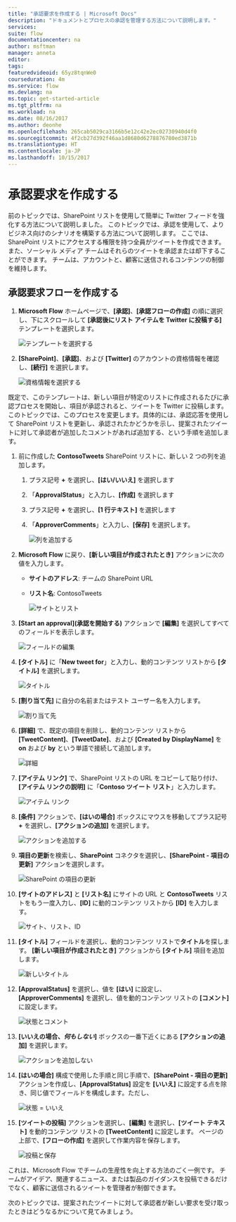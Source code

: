 ```yaml
---
title: "承認要求を作成する | Microsoft Docs"
description: "ドキュメントとプロセスの承認を管理する方法について説明します。"
services: 
suite: flow
documentationcenter: na
author: msftman
manager: anneta
editor: 
tags: 
featuredvideoid: 65yz8tqnWe0
courseduration: 4m
ms.service: flow
ms.devlang: na
ms.topic: get-started-article
ms.tgt_pltfrm: na
ms.workload: na
ms.date: 08/16/2017
ms.author: deonhe
ms.openlocfilehash: 265cab5029ca3166b5e12c42e2ec02730940d4f0
ms.sourcegitcommit: 4f2cb27d392f46aa1d8680d6278876780ed3871b
ms.translationtype: HT
ms.contentlocale: ja-JP
ms.lasthandoff: 10/15/2017
---
```

# <a name="create-an-approval-request"></a>承認要求を作成する
前のトピックでは、SharePoint リストを使用して簡単に Twitter フィードを強化する方法について説明しました。 このトピックでは、承認を使用して、よりビジネス向けのシナリオを構築する方法について説明します。 ここでは、SharePoint リストにアクセスする権限を持つ全員がツイートを作成できます。また、ソーシャル メディア チームはそれらのツイートを承認または却下することができます。 チームは、アカウントと、顧客に送信されるコンテンツの制御を維持します。 

## <a name="create-an-approval-request-flow"></a>承認要求フローを作成する
1. **Microsoft Flow** ホームページで、**[承認]**、**[承認フローの作成]** の順に選択し、下にスクロールして **[承認後にリスト アイテムを Twitter に投稿する]** テンプレートを選択します。 
   
    ![テンプレートを選択する](./media/learning-approval-center/create-approval.png)
2. **[SharePoint]**、**[承認]**、および **[Twitter]** のアカウントの資格情報を確認し、**[続行]** を選択します。 
   
    ![資格情報を選択する](./media/learning-approval-center/verify-credentials.png)

既定で、このテンプレートは、新しい項目が特定のリストに作成されるたびに承認プロセスを開始し、項目が承認されると、ツイートを Twitter に投稿します。 このトピックでは、このプロセスを変更します。具体的には、承認応答を使用して SharePoint リストを更新し、承認されたかどうかを示し、提案されたツイートに対して承認者が追加したコメントがあれば追加する、という手順を追加します。 

1. 前に作成した **ContosoTweets** SharePoint リストに、新しい 2 つの列を追加します。
   
   1. プラス記号 **+** を選択し、**[はい/いいえ]** を選択します
   2. 「**ApprovalStatus**」と入力し、**[作成]** を選択します
   3. プラス記号 **+** を選択し、**[1 行テキスト]** を選択します
   4. 「**ApproverComments**」と入力し、**[保存]** を選択します。
      
      ![列を追加する](./media/learning-approval-center/new-columns.png)
2. **Microsoft Flow** に戻り、**[新しい項目が作成されたとき]** アクションに次の値を入力します。
   
   * **サイトのアドレス**: チームの SharePoint URL
   * **リスト名**: ContosoTweets
     
     ![サイトとリスト](./media/learning-approval-center/site-address.png)
3. **[Start an approval]\(承認を開始する\)** アクションで **[編集]** を選択してすべてのフィールドを表示します。 
   
    ![フィールドの編集](./media/learning-approval-center/edit-all-fields.png)
4. **[タイトル]** に「**New tweet for**」と入力し、動的コンテンツ リストから **[タイトル]** を選択します。 
   
    ![タイトル](./media/learning-approval-center/tweet-title.png)
5. **[割り当て先]** に自分の名前またはテスト ユーザー名を入力します。 
   
    ![割り当て先](./media/learning-approval-center/tweet-assigned-to.png)
6. **[詳細]** で、既定の項目を削除し、動的コンテンツ リストから **[TweetContent]**、**[TweetDate]**、および **[Created by DisplayName]** を **on** および **by** という単語で接続して追加します。 
   
    ![詳細](./media/learning-approval-center/tweet-details.png)
7. **[アイテム リンク]** で、SharePoint リストの URL をコピーして貼り付け、**[アイテム リンクの説明]** に「**Contoso ツイート リスト**」と入力します。 
   
    ![アイテム リンク](./media/learning-approval-center/tweet-item-link.png)
8. **[条件]** アクションで、**[はいの場合]** ボックスにマウスを移動してプラス記号 **+** を選択し、**[アクションの追加]** を選択します。 
   
    ![アクションを追加する](./media/learning-approval-center/add-an-action.png)
9. **項目の更新**を検索し、**SharePoint** コネクタを選択し、**[SharePoint - 項目の更新]** アクションを選択します。
   
    ![SharePoint の項目の更新](./media/learning-approval-center/update-item.png)
10. **[サイトのアドレス]** と **[リスト名]** にサイトの URL と **ContosoTweets** リストをもう一度入力し、**[ID]** に動的コンテンツ リストから **[ID]** を入力します。 
    
     ![サイト、リスト、ID](./media/learning-approval-center/address-list-id.png)
11. **[タイトル]** フィールドを選択し、動的コンテンツ リストで**タイトル**を探します。 **[新しい項目が作成されたとき]** アクションから **[タイトル]** 項目を追加します。 
    
     ![新しいタイトル](./media/learning-approval-center/add-title.png)
12. **[ApprovalStatus]** を選択し、値を **[はい]** に設定し、**[ApproverComments]** を選択し、値を動的コンテンツ リストの **[コメント]** に設定します。 
    
     ![状態とコメント](./media/learning-approval-center/approver-status.png)
13. **[いいえの場合、*何もしない*]** ボックスの一番下近くにある **[アクションの追加]** を選択します。
    
     ![アクションを追加しない](./media/learning-approval-center/add-a-no-action.png)
14. **[はいの場合]** 構成で使用した手順と同じ手順で、**[SharePoint - 項目の更新]** アクションを作成し、**[ApprovalStatus]** 設定を **[いいえ]** に設定する点を除き、同じ値でフィールドを構成します。ただし、 
    
     ![状態 = いいえ](./media/learning-approval-center/status-no.png)
15. **[ツイートの投稿]** アクションを選択し、**[編集]** を選択し、**[ツイート テキスト]** を動的コンテンツ リストの **[TweetContent]** に設定します。  ページの上部で、**[フローの作成]** を選択して作業内容を保存します。 
    
     ![投稿と保存](./media/learning-approval-center/post-tweet.png)

これは、Microsoft Flow でチームの生産性を向上する方法のごく一例です。 チームがアイデア、関連するニュース、または製品のガイダンスを投稿できるだけでなく、顧客に送信されるツイートを管理者が制御できます。

次のトピックでは、提案されたツイートに対して承認者が新しい要求を受け取ったときはどうなるかについて見てみましょう。 

